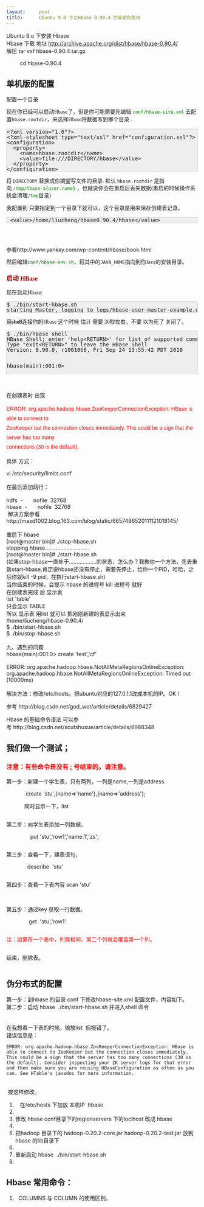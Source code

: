 ```yaml
---
layout:     post
title:      Ubuntu 9.0 下之HBase 0.90.4 的安装和使用
---
```

<div id="article_content" class="article_content clearfix csdn-tracking-statistics" data-pid="blog" data-mod="popu_307" data-dsm="post">
								            <link rel="stylesheet" href="https://csdnimg.cn/release/phoenix/template/css/ck_htmledit_views-f76675cdea.css">
						<div class="htmledit_views" id="content_views">
                
Ubuntu 9.o 下安装 Hbase<br>
Hbase 下载 地址 http://archive.apache.org/dist/hbase/hbase-0.90.4/<br>
解压 tar vxf hbase-0.90.4.tar.gz<br><p>         cd hbase-0.90.4</p>
<h2>单机版的配置</h2>
<p>配置一个目录 </p>
<p></p>
<p style="font-family:Simsun;font-size:14px;line-height:19px;">现在你已经可以启动Hbase了。但是你可能需要先编辑 <code class="filename" style="color:rgb(0,122,0);">conf/hbase-site.xml</code> 去配置<code class="varname">hbase.rootdir</code>，来选择Hbase将数据写到哪个目录 .</p>
<pre class="programlisting" style="line-height:1;background-color:rgb(238,238,238);border:1px solid rgb(204,204,204);">&lt;?xml version="1.0"?&gt;
&lt;?xml-stylesheet type="text/xsl" href="configuration.xsl"?&gt;
&lt;configuration&gt;
  &lt;property&gt;
    &lt;name&gt;hbase.rootdir&lt;/name&gt;
    &lt;value&gt;file:///DIRECTORY/hbase&lt;/value&gt;
  &lt;/property&gt;
&lt;/configuration&gt;</pre>
<p><span style="font-family:Simsun;font-size:14px;line-height:19px;">将 </span><code class="varname">DIRECTORY</code><span style="font-family:Simsun;font-size:14px;line-height:19px;"> 替换成你期望写文件的目录. 默认 </span><code class="varname">hbase.rootdir</code><span style="font-family:Simsun;font-size:14px;line-height:19px;"> 是指向 </span><code class="filename" style="color:rgb(0,122,0);">/tmp/hbase-${user.name}</code><span style="font-family:Simsun;font-size:14px;line-height:19px;"> ，也就说你会在重启后丢失数据(重启的时候操作系统会清理</span><code class="filename" style="color:rgb(0,122,0);">/tmp</code><span style="font-family:Simsun;font-size:14px;line-height:19px;">目录)</span></p>
<p><span style="font-family:Simsun;font-size:14px;line-height:19px;">我配置到 只要指定到一个目录下就可以，这个目录是用来保存创建表记录。</span></p>
<pre class="programlisting" style="background-color:rgb(238,238,238);line-height:1;border:1px solid rgb(204,204,204);"> &lt;value&gt;/home/liucheng/hbase0.90.4/hbase&lt;/value&gt;</pre>
<p><img src="http://img.my.csdn.net/uploads/201303/18/1363583857_8770.jpg" alt=""></p>
<p><br></p>
<p>参看http://www.yankay.com/wp-content/hbase/book.html</p>
<p><span style="font-family:Simsun;font-size:14px;line-height:19px;">然后编辑</span><code class="filename" style="color:rgb(0,122,0);">conf/hbase-env.sh</code><span style="font-family:Simsun;font-size:14px;line-height:19px;">，将其中的</span><code class="envar">JAVA_HOME</code><span style="font-family:Simsun;font-size:14px;line-height:19px;">指向到你Java的安装目录。</span><br></p>
<p><span style="font-family:Simsun;font-size:14px;line-height:19px;"></span></p>
<div class="titlepage" style="font-family:Simsun;font-size:14px;line-height:19px;">
<div>
<div>
<h3 class="title" style="color:rgb(153,0,0);line-height:1.3;">
启动 HBase</h3>
</div>
</div>
</div>
<p></p>
<p style="font-family:Simsun;font-size:14px;line-height:19px;">现在启动Hbase:</p>
<pre class="programlisting" style="line-height:1;background-color:rgb(238,238,238);border:1px solid rgb(204,204,204);">$ ./bin/start-hbase.sh
starting Master, logging to logs/hbase-user-master-example.org.out</pre>
<p style="font-family:Simsun;font-size:14px;line-height:19px;">用<span class="command"><strong>shell</strong></span>连接你的Hbase 这个时候 估计 需要 30秒左右，不要 以为死了 关闭了。</p>
<pre class="programlisting" style="line-height:1;background-color:rgb(238,238,238);border:1px solid rgb(204,204,204);">$ ./bin/hbase shell
HBase Shell; enter 'help&lt;RETURN&gt;' for list of supported commands.
Type "exit&lt;RETURN&gt;" to leave the HBase Shell
Version: 0.90.0, r1001068, Fri Sep 24 13:55:42 PDT 2010

hbase(main):001:0&gt; </pre>
<br><p>在创建表时 出现 </p>
<p></p>
<div style="line-height:25px;color:rgb(88,89,93);font-family:Arial, Helvetica, simsun, u5b8bu4f53;font-size:14px;">
<span style="color:rgb(255,0,0);">ERROR: org.apache.hadoop.hbase.ZooKeeperConnectionException: HBase is able to connect to</span></div>
<div style="line-height:25px;color:rgb(88,89,93);font-family:Arial, Helvetica, simsun, u5b8bu4f53;font-size:14px;">
<span style="color:rgb(255,0,0);">ZooKeeper but the connection closes immediately. This could be a sign that the server has too many</span></div>
<div style="line-height:25px;color:rgb(88,89,93);font-family:Arial, Helvetica, simsun, u5b8bu4f53;font-size:14px;">
<span style="color:rgb(255,0,0);">connections (30 is the default).<br></span></div>
<p></p>
<p>具体 方式：</p>
vi /etc/security/limits.conf<br><br>
在最后添加两行：<br><br>
hdfs  -       nofile  32768<br>
hbase  -       nofile  32768<br>
 解决方案参看 http://mazd1002.blog.163.com/blog/static/6657496520111121018145/<br><br>
重启下 hbase<br>
[root@master bin]# ./stop-hbase.sh <br>
stopping hbase.............................<br>
[root@master bin]# ./start-hbase.sh<br>
(如果stop-hbase一直处于………………的状态，怎么办？我教你一个方法，先去重新start-hbase,肯定说hbase还没有停止，需要先停止，给你一个PID，哈哈，之后你就kill -9 pid，在执行start-hbase.sh)<br>
当你结束的时候，会提示 hbase 的进程号 kill 进程号 就好<br>
在创建表完成 后 显示表<br>
list 'table'<br>
只会显示 TABLE<br>
所以 显示表 用list 就可以 把刚刚新建的表显示出来<br>
/home/liucheng/hbase-0.90.4/<br>
$ ./bin/start-hbase.sh<br>
$ ./bin/stop-hbase.sh<br>
 <br>
九、遇到的问题  <br>
hbase(main):001:0&gt; create 'test','cf'<br>
 <br>
ERROR: org.apache.hadoop.hbase.NotAllMetaRegionsOnlineException: org.apache.hadoop.hbase.NotAllMetaRegionsOnlineException: Timed out (10000ms)<br>
 <br>
解决方法：修改/etc/hosts。把ubuntu对应的127.0.1.1改成本机的IP。OK！<br><p>参考 http://blog.csdn.net/god_wot/article/details/6829427</p>
<p>Hbase 的基础命令语法 可以参考 http://blog.csdn.net/scutshuxue/article/details/6988348</p>
<h2>我们做一个测试；</h2>
<h3><span style="color:#ff0000;">注意：有些命令是没有 ; 号结束的。请注意。</span></h3>
<p>第一步：新建一个学生表，只有两列，一列是name,一列是address.</p>
<p>             create 'stu',{name=&gt;'name'},{name=&gt;'address'};</p>
<p>            同时显示一下，list </p>
<p><img src="http://img.my.csdn.net/uploads/201304/03/1364970517_1025.jpg" alt=""><br></p>
<p>第二步：向学生表添加一列数据，</p>
<p>                put 'stu','row1','name:1','zs';</p>
<p><img src="http://img.my.csdn.net/uploads/201304/03/1364970560_9474.jpg" alt=""><br></p>
<p>第三步：查看一下，建表语句，</p>
<p>              describe  'stu'</p>
<p><img src="http://img.my.csdn.net/uploads/201304/03/1364970650_4426.jpg" alt=""><br></p>
<p>第四步：查看一下表内容 scan 'stu' </p>
<p>  <img src="http://img.my.csdn.net/uploads/201304/03/1364970713_3228.jpg" alt=""></p>
<p>第五步：通过key 获取一行数据。</p>
<p>               get  'stu','row1'</p>
<p><img src="http://img.my.csdn.net/uploads/201304/03/1364970772_7996.jpg" alt=""></p>
<p><span style="color:#ff0000;">注：如果在一个表中，列族相同，第二个列就会覆盖第一个列。</span></p>
<p><img src="http://img.my.csdn.net/uploads/201304/03/1364971139_9580.jpg" alt=""><img src="http://img.my.csdn.net/uploads/201304/03/1364971144_5196.jpg" alt=""></p>
<p>结束，删除表。</p>
<p><img src="http://img.my.csdn.net/uploads/201304/03/1364971351_2052.jpg" alt=""></p>
<p></p>
<h2>伪分布式的配置</h2>
<div>第一步：到hbase 的目录 conf 下修改hbase-site.xml 配置文件，内容如下。</div>
<div><img src="http://img.my.csdn.net/uploads/201304/03/1364979286_9941.jpg" alt=""><br></div>
<div>第二步：启动 hbase  ./bin/start-hbase.sh 并进入shell 命令</div>
<div><br></div>
<div><img src="http://img.my.csdn.net/uploads/201304/03/1364979402_2660.jpg" alt=""><br></div>
<div><br></div>
<div>在我想看一下表的时候。输放list  但报错了。</div>
<div><span style="font-family:Verdana;">错误信息是：</span><br style="font-family:Verdana;"><pre><code class="language-html">ERROR: org.apache.hadoop.hbase.ZooKeeperConnectionException: HBase is able to connect to ZooKeeper but the connection closes immediately. This could be a sign that the server has too many connections (30 is the default). Consider inspecting your ZK server logs for that error and then make sure you are reusing HBaseConfiguration as often as you can. See HTable's javadoc for more information.</code></pre><br>
 按这样修改。</div>
<div>
<ol><li>   在/etc/hosts 下加放 本机IP  hbase</li><li><img src="http://img.my.csdn.net/uploads/201304/03/1364979669_7596.jpg" alt=""><br></li><li>修改 hbase conf目录下的regionservers 下的loclhost 改成 hbase</li><li><img src="http://img.my.csdn.net/uploads/201304/03/1364979783_2759.jpg" alt=""><br></li><li>把hadoop 目录下的 hadoop-0.20.2-core.jar hadoop-0.20.2-test.jar 放到hbase 的lib目录下</li><li><img src="http://img.my.csdn.net/uploads/201304/03/1364979856_7117.jpg" alt=""><br></li><li>重新启动 hbase  ./bin/start-hbase.sh</li><li><img src="http://img.my.csdn.net/uploads/201304/03/1364979966_9242.jpg" alt=""><br></li></ol></div>
<h2><strong>Hbase 常用命令：</strong></h2>
<p></p>
<ol><li>  COLUMNS 与 COLUMN 的使用区别。</li></ol><p></p>
<p><img src="http://img.my.csdn.net/uploads/201304/07/1365316722_1473.jpg" alt=""><br></p>
            </div>
                </div>